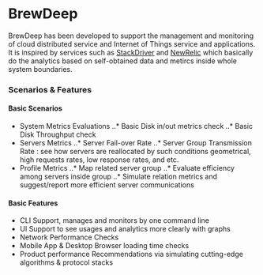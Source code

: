

# BrewDeep

BrewDeep has been developed to support the management and monitoring of cloud distributed service and Internet of Things service and applications. It is inspired by services such as [StackDriver](http://www.stackdriver.com/blog/)  and [NewRelic](http://newrelic.com/) which basically do the analytics based on self-obtained data and metircs inside whole system boundaries.


### Scenarios & Features
#### Basic Scenarios 

* System Metrics Evaluations
..* Basic Disk in/out metrics check
..* Basic Disk Throughput check
* Servers Metrics 
..* Server Fail-over Rate
..* Server Group Transmission Rate : see how servers are reallocated by such conditions geometrical, high requests rates, low response rates, and etc.
* Profile Metrics
..* Map related server group
..* Evaluate efficiency among servers inside group
..* Simulate relation metrics and suggest/report more efficient server communications


#### Basic Features 

* CLI Support, manages and monitors by one command line
* UI Support to see usages and analytics more clearly with graphs
* Network Performance Checks
* Mobile App & Desktop Browser loading time checks
* Product performance Recommendations via simulating cutting-edge algorithms & protocol stacks